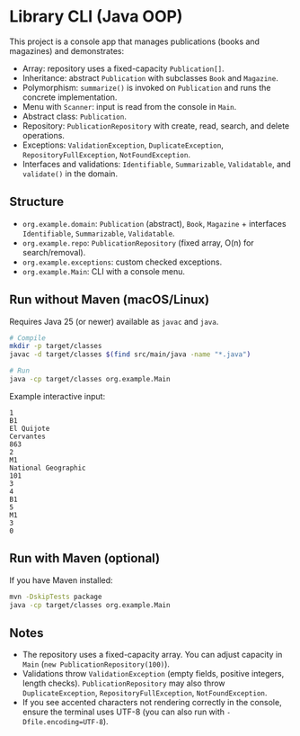 # Library CLI (Java OOP)

This project is a console app that manages publications (books and magazines) and demonstrates:

- Array: repository uses a fixed-capacity `Publication[]`.
- Inheritance: abstract `Publication` with subclasses `Book` and `Magazine`.
- Polymorphism: `summarize()` is invoked on `Publication` and runs the concrete implementation.
- Menu with `Scanner`: input is read from the console in `Main`.
- Abstract class: `Publication`.
- Repository: `PublicationRepository` with create, read, search, and delete operations.
- Exceptions: `ValidationException`, `DuplicateException`, `RepositoryFullException`, `NotFoundException`.
- Interfaces and validations: `Identifiable`, `Summarizable`, `Validatable`, and `validate()` in the domain.

## Structure

- `org.example.domain`: `Publication` (abstract), `Book`, `Magazine` + interfaces `Identifiable`, `Summarizable`, `Validatable`.
- `org.example.repo`: `PublicationRepository` (fixed array, O(n) for search/removal).
- `org.example.exceptions`: custom checked exceptions.
- `org.example.Main`: CLI with a console menu.

## Run without Maven (macOS/Linux)

Requires Java 25 (or newer) available as `javac` and `java`.

```bash
# Compile
mkdir -p target/classes
javac -d target/classes $(find src/main/java -name "*.java")

# Run
java -cp target/classes org.example.Main
```

Example interactive input:

```
1
B1
El Quijote
Cervantes
863
2
M1
National Geographic
101
3
4
B1
5
M1
3
0
```

## Run with Maven (optional)

If you have Maven installed:

```bash
mvn -DskipTests package
java -cp target/classes org.example.Main
```

## Notes

- The repository uses a fixed-capacity array. You can adjust capacity in `Main` (`new PublicationRepository(100)`).
- Validations throw `ValidationException` (empty fields, positive integers, length checks). `PublicationRepository` may also throw `DuplicateException`, `RepositoryFullException`, `NotFoundException`.
- If you see accented characters not rendering correctly in the console, ensure the terminal uses UTF-8 (you can also run with `-Dfile.encoding=UTF-8`).
